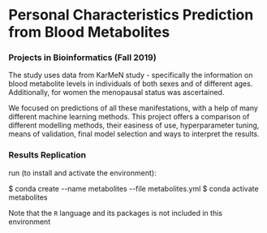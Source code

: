 # Personal Characteristics Prediction from Blood Metabolites

### Projects in Bioinformatics (Fall 2019)

The study uses data from KarMeN study - specifically the information on blood metabolite levels in 
individuals of both sexes and of different ages. Additionally, for women the menopausal status was 
ascertained. 

We focused on predictions of all these manifestations, with a help of many different machine 
learning methods. This project offers a comparison of different modelling methods, their easiness of 
use, hyperparameter tuning, means of validation, final model selection and ways to interpret the 
results.  

### Results Replication

run (to install and activate the environment): 

$ conda create --name metabolites --file metabolites.yml
$ conda activate metabolites

Note that the `R` language and its packages is not included in this environment 
